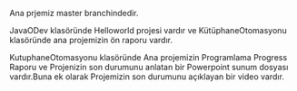 Ana prjemiz master branchindedir.
                                     
JavaODev klasöründe Helloworld projesi vardır ve KütüphaneOtomasyonu klasöründe ana projemizin ön raporu vardır.

KutuphaneOtomasyonu klasöründe Ana projemizin Programlama  Progress Raporu ve Projenizin son durumunu anlatan bir Powerpoint  sunum dosyası vardır.Buna ek olarak Projemizin son durumunu açıklayan bir video vardır.
